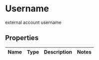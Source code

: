 

# Username

external account username

## Properties

| Name | Type | Description | Notes |
|------------ | ------------- | ------------- | -------------|



